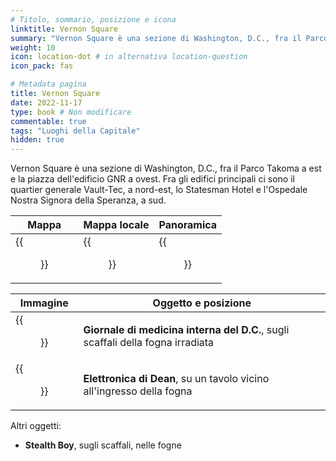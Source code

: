 ```yaml
---
# Titolo, sommario, posizione e icona
linktitle: Vernon Square
summary: "Vernon Square è una sezione di Washington, D.C., fra il Parco Takoma a est e la piazza dell'edificio GNR a ovest. Fra gli edifici principali ci sono il quartier generale Vault-Tec, a nord-est, lo Statesman Hotel e l'Ospedale Nostra Signora della Speranza, a sud."
weight: 10
icon: location-dot # in alternativa location-question
icon_pack: fas

# Metadata pagina
title: Vernon Square
date: 2022-11-17
type: book # Non modificare
commentable: true
tags: "Luoghi della Capitale"
hidden: true
---
```




Vernon Square è una sezione di Washington, D.C., fra il Parco Takoma a est e la piazza dell'edificio GNR a ovest. Fra gli edifici principali ci sono il quartier generale Vault-Tec, a nord-est, lo Statesman Hotel e l'Ospedale Nostra Signora della Speranza, a sud.



| Mappa | Mappa locale | Panoramica |
| ----- | ------------ | ---------- |
| {{<figure src="Vernon_Square_North_loc.webp">}}  | {{<figure src="Vernon_Square_map.webp">}}  | {{<figure src="Vernon_Square.webp">}}  |

| Immagine | Oggetto e posizione |
| -------- | ------------------- |
|  {{<figure src="DC_Journal_of_IM_Vernon_Square_sewer.webp">}} | **Giornale di medicina interna del D.C.**, sugli scaffali della fogna irradiata  |
| {{<figure src="Dean's_Electronics_Sewer_entrance.webp">}}  | **Elettronica di Dean**,  su un tavolo vicino all'ingresso della fogna  |


Altri oggetti:
-  **Stealth Boy**, sugli scaffali, nelle fogne
